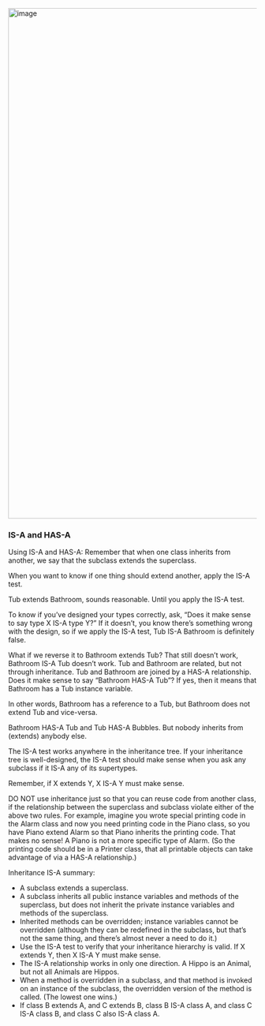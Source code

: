 <img width="1035" alt="image" src="https://github.com/remidinishanth/oops_and_design_patterns/assets/19663316/3424d51b-d71f-4c50-adce-89c213664f38">


### IS-A and HAS-A

Using IS-A and HAS-A:
Remember that when one class inherits from another, we say that the
subclass extends the superclass. 

When you want to know if one thing should extend another, apply the IS-A test. 

Tub extends Bathroom, sounds reasonable. Until you apply the IS-A test.

To know if you’ve designed your types correctly, ask, “Does it make sense to
say type X IS-A type Y?” If it doesn’t, you know there’s something wrong
with the design, so if we apply the IS-A test, Tub IS-A Bathroom is definitely false.

What if we reverse it to Bathroom extends Tub? That still doesn’t work,
Bathroom IS-A Tub doesn’t work. Tub and Bathroom are related, but
not through inheritance. Tub and Bathroom are joined by a HAS-A
relationship. Does it make sense to say “Bathroom HAS-A Tub”? If yes,
then it means that Bathroom has a Tub instance variable. 

In other words, Bathroom has a reference to a Tub, but
Bathroom does not extend Tub and vice-versa.

Bathroom HAS-A Tub and Tub HAS-A Bubbles.
But nobody inherits from (extends) anybody else.

The IS-A test works anywhere in the inheritance tree. If your
inheritance tree is well-designed, the IS-A test should make
sense when you ask any subclass if it IS-A any of its supertypes.

Remember, if X extends Y, X IS-A Y must make sense.

DO NOT use inheritance just so that you can reuse
code from another class, if the relationship between the
superclass and subclass violate either of the above two
rules. For example, imagine you wrote special printing
code in the Alarm class and now you need printing code
in the Piano class, so you have Piano extend Alarm so that
Piano inherits the printing code. That makes no sense! A
Piano is not a more specific type of Alarm. (So the printing
code should be in a Printer class, that all printable objects
can take advantage of via a HAS-A relationship.)

Inheritance IS-A summary:
* A subclass extends a superclass.
* A subclass inherits all public instance
variables and methods of the superclass, but
does not inherit the private instance variables
and methods of the superclass.
* Inherited methods can be overridden; instance
variables cannot be overridden (although they
can be redefined in the subclass, but that’s
not the same thing, and there’s almost never a
need to do it.)
* Use the IS-A test to verify that your
inheritance hierarchy is valid. If X extends Y,
then X IS-A Y must make sense.
* The IS-A relationship works in only one
direction. A Hippo is an Animal, but not all
Animals are Hippos.
* When a method is overridden in a subclass,
and that method is invoked on an instance of
the subclass, the overridden version of the
method is called. (The lowest one wins.)
* If class B extends A, and C extends B, class
B IS-A class A, and class C IS-A class B, and
class C also IS-A class A.

